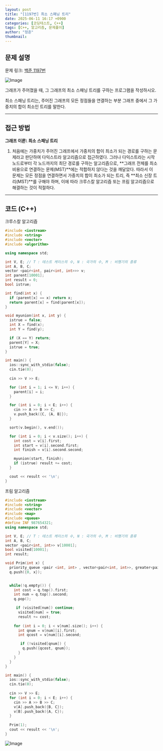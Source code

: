 ```yaml
---
layout: post
title: "[1197번] 최소 스패닝 트리"
date: 2025-06-11 16:17 +0900
categories: [코딩테스트, C++]
tags: [C++, 알고리즘, 문제풀이]
author: "정준"
thumbnail: 
---
```


## 문제 설명

문제 링크: [백준 1197번](https://www.acmicpc.net/problem/1197)

![Image](https://github.com/user-attachments/assets/b46ecc3a-5478-4eba-97c4-d9e57f783d2a)

그래프가 주어졌을 때, 그 그래프의 최소 스패닝 트리를 구하는 프로그램을 작성하시오.

최소 스패닝 트리는, 주어진 그래프의 모든 정점들을 연결하는 부분 그래프 중에서 그 가중치의 합이 최소인 트리를 말한다.

---

## 접근 방법

**그래프 이론**\\
**최소 스패닝 트리**

1. 처음에는 가중치가 주어진 그래프에서 가중치의 합이 최소가 되는 경로를 구하는 문제라고 판단하여 다익스트라 알고리즘으로 접근하였다.
그러나 다익스트라는 시작 노드로부터 각 노드까지의 최단 경로를 구하는 알고리즘으로,
**그래프 전체를 최소 비용으로 연결하는 문제(MST)**에는 적합하지 않다는 것을 깨달았다.
따라서 이 문제는 모든 정점을 연결하면서 가중치의 합이 최소가 되는 트리, 즉 **최소 신장 트리(MST)**를 구해야 하며,
이에 따라 크루스칼 알고리즘 또는 프림 알고리즘으로 해결하는 것이 적절하다.

---

## 코드 (C++)

크루스칼 알고리즘
```cpp
#include <iostream>
#include <string>
#include <vector>
#include <algorithm>

using namespace std;

int V, E; // T : 테스트 케이스의 수, N : 국가의 수, M : 비행기의 종류
int A, B, C;
vector <pair<int, pair<int, int>>> v;
int parent[10001];
int result = 0;
bool istrue;

int find(int x) {
  if (parent[x] == x) return x;
  return parent[x] = find(parent[x]);
}

void myunion(int x, int y) {
  istrue = false;
  int X = find(x);
  int Y = find(y);

  if (X == Y) return;
  parent[Y] = X;
  istrue = true;
}

int main() {
  ios::sync_with_stdio(false);
  cin.tie(0);
  
  cin >> V >> E;

  for (int i = 1; i <= V; i++) {
    parent[i] = i;
  }

  for (int i = 0; i < E; i++) {
    cin >> A >> B >> C;
    v.push_back({C, {A, B}});
  }

  sort(v.begin(), v.end());

  for (int i = 0; i < v.size(); i++) {
    int cost = v[i].first;
    int start = v[i].second.first;
    int finish = v[i].second.second;

    myunion(start, finish);
    if (istrue) result += cost;
  }

  cout << result << '\n';
}
```

프림 알고리즘
```cpp
#include <iostream>
#include <string>
#include <vector>
#include <map>
#include <queue>
#define INF 987654321;
using namespace std;

int V, E; // T : 테스트 케이스의 수, N : 국가의 수, M : 비행기의 종류
int A, B, C;
vector <pair<int, int>> v[10001];
bool visited[10001];
int result;

void Prim(int x) {
  priority_queue <pair <int, int> , vector<pair<int, int>>, greater<pair<int, int>>> q;
  q.push({0, x});
  

  while(!q.empty()) {
    int cost = q.top().first;
    int num = q.top().second;
    q.pop();

     if (visited[num]) continue;
      visited[num] = true;
      result += cost;
    
    for (int i = 0; i < v[num].size(); i++) {
      int qnum = v[num][i].first;
      int qcost = v[num][i].second;

       if (!visited[qnum]) {
        q.push({qcost, qnum});
      }
    }
  }
}

int main() {
  ios::sync_with_stdio(false);
  cin.tie(0);
  
  cin >> V >> E;
  for (int i = 0; i < E; i++) {
    cin >> A >> B >> C;
    v[A].push_back({B, C});
    v[B].push_back({A, C});
  }
  
  Prim(1);
  cout << result << '\n';
}
```

![Image](https://github.com/user-attachments/assets/b0383684-08a6-4bb6-9538-0aa718250e22)

